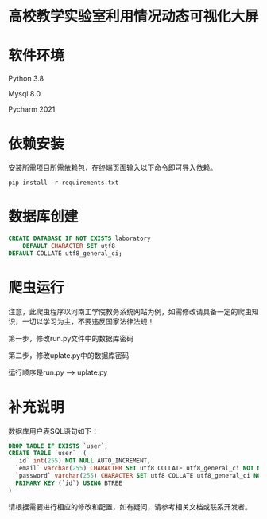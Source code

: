 # 高校教学实验室利用情况动态可视化大屏

# __软件环境__

Python	3.8

Mysql	8.0

Pycharm	2021


# 依赖安装
安装所需项目所需依赖包，在终端页面输入以下命令即可导入依赖。

`pip install -r requirements.txt`

# 数据库创建

```sql
CREATE DATABASE IF NOT EXISTS laboratory
    DEFAULT CHARACTER SET utf8
DEFAULT COLLATE utf8_general_ci;
```

# 爬虫运行
注意，此爬虫程序以河南工学院教务系统网站为例，如需修改请具备一定的爬虫知识，一切以学习为主，不要违反国家法律法规！

第一步，修改run.py文件中的数据库密码

第二步，修改uplate.py中的数据库密码

运行顺序是run.py --> uplate.py

# 补充说明

数据库用户表SQL语句如下：

```sql
DROP TABLE IF EXISTS `user`;
CREATE TABLE `user`  (
  `id` int(255) NOT NULL AUTO_INCREMENT,
  `email` varchar(255) CHARACTER SET utf8 COLLATE utf8_general_ci NOT NULL,
  `password` varchar(255) CHARACTER SET utf8 COLLATE utf8_general_ci NOT NULL,
  PRIMARY KEY (`id`) USING BTREE
)
```
请根据需要进行相应的修改和配置，如有疑问，请参考相关文档或联系开发者。

